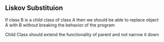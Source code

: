 ## Liskov Substituion

If class B is a child class of class A then we should be able to replace object A with B
without breaking the behavior of the program

Child Class should extend the functionality of parent and not narrow it down

